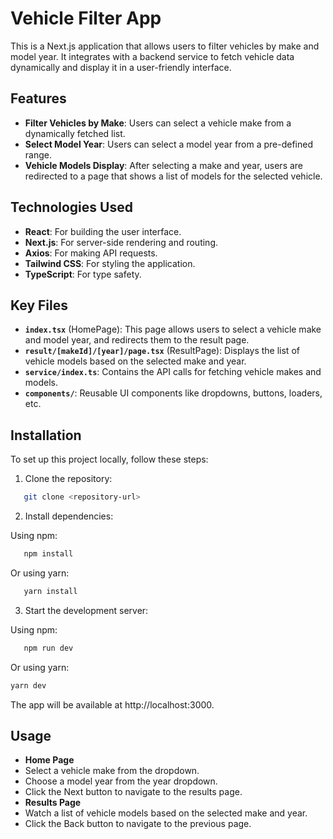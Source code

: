 # Vehicle Filter App

This is a Next.js application that allows users to filter vehicles by make and model year. It integrates with a backend service to fetch vehicle data dynamically and display it in a user-friendly interface.

## Features

- **Filter Vehicles by Make**: Users can select a vehicle make from a dynamically fetched list.
- **Select Model Year**: Users can select a model year from a pre-defined range.
- **Vehicle Models Display**: After selecting a make and year, users are redirected to a page that shows a list of models for the selected vehicle.

## Technologies Used

- **React**: For building the user interface.
- **Next.js**: For server-side rendering and routing.
- **Axios**: For making API requests.
- **Tailwind CSS**: For styling the application.
- **TypeScript**: For type safety.

## Key Files

- **`index.tsx`** (HomePage): This page allows users to select a vehicle make and model year, and redirects them to the result page.
- **`result/[makeId]/[year]/page.tsx`** (ResultPage): Displays the list of vehicle models based on the selected make and year.
- **`service/index.ts`**: Contains the API calls for fetching vehicle makes and models.
- **`components/`**: Reusable UI components like dropdowns, buttons, loaders, etc.

## Installation

To set up this project locally, follow these steps:

1. Clone the repository:

```bash
   git clone <repository-url>
```

2. Install dependencies:

Using npm:

```bash
   npm install
```

Or using yarn:

```bash
   yarn install
```

3. Start the development server:

Using npm:

```bash
   npm run dev
```

Or using yarn:

```bash
yarn dev
```

The app will be available at http://localhost:3000.

## Usage

- **Home Page**
- Select a vehicle make from the dropdown.
- Choose a model year from the year dropdown.
- Click the Next button to navigate to the results page.
- **Results Page**
- Watch a list of vehicle models based on the selected make and year.
- Click the Back button to navigate to the previous page.

